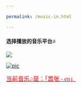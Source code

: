 ```yaml
---

permalink: /music-in.html

---
```


#### 选择播放的音乐平台🎶

<a href="/music163.html" target="-blank" title="图">
	<img src="https://img.88icon.com/download/jpg/201910/3cc6de5c4b2fff867619f83fbdf45eb1.jpg!88con">
	
![pic](https://note.youdao.com/yws/api/personal/file/WEB69c60d6bb103f646c40262f8cd4cfacd?method=download&shareKey=f388eda8c2b819be50fc9298fd6a8903&inline=true)

<font face="黑体" color=red size=3>当前音乐🎶是：「嚣张 - en」</font>
